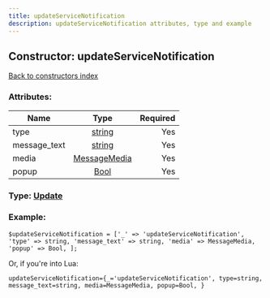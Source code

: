 ```yaml
---
title: updateServiceNotification
description: updateServiceNotification attributes, type and example
---
```

## Constructor: updateServiceNotification  
[Back to constructors index](index.md)



### Attributes:

| Name     |    Type       | Required |
|----------|:-------------:|---------:|
|type|[string](../types/string.md) | Yes|
|message\_text|[string](../types/string.md) | Yes|
|media|[MessageMedia](../types/MessageMedia.md) | Yes|
|popup|[Bool](../types/Bool.md) | Yes|



### Type: [Update](../types/Update.md)


### Example:

```
$updateServiceNotification = ['_' => 'updateServiceNotification', 'type' => string, 'message_text' => string, 'media' => MessageMedia, 'popup' => Bool, ];
```  

Or, if you're into Lua:  


```
updateServiceNotification={_='updateServiceNotification', type=string, message_text=string, media=MessageMedia, popup=Bool, }

```


